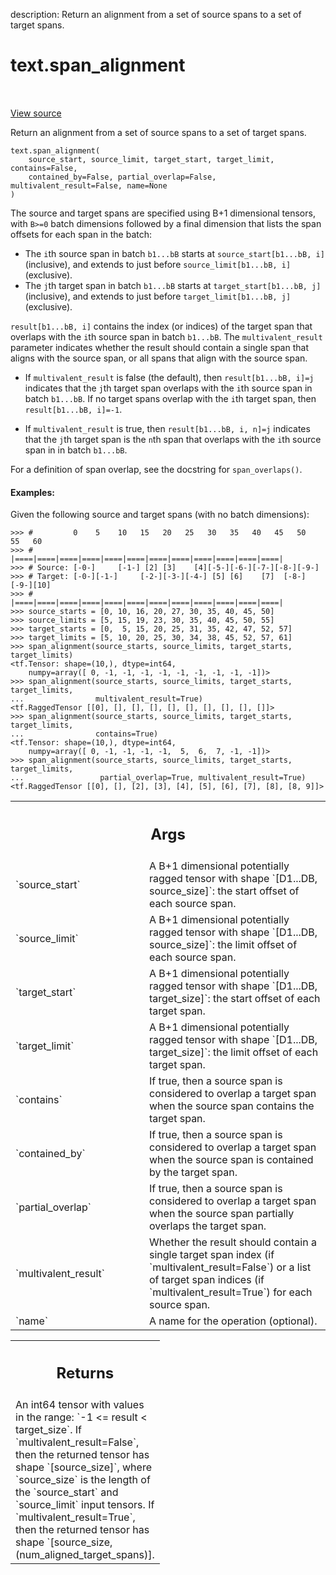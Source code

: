 description: Return an alignment from a set of source spans to a set of target
spans.

<div itemscope itemtype="http://developers.google.com/ReferenceObject">
<meta itemprop="name" content="text.span_alignment" />
<meta itemprop="path" content="Stable" />
</div>

# text.span_alignment

<!-- Insert buttons and diff -->

<table class="tfo-notebook-buttons tfo-api nocontent" align="left">

</table>

<a target="_blank" href="https://github.com/tensorflow/text/tree/master/tensorflow_text/python/ops/pointer_ops.py">View
source</a>

Return an alignment from a set of source spans to a set of target spans.

<pre class="devsite-click-to-copy prettyprint lang-py tfo-signature-link">
<code>text.span_alignment(
    source_start, source_limit, target_start, target_limit, contains=False,
    contained_by=False, partial_overlap=False, multivalent_result=False, name=None
)
</code></pre>

<!-- Placeholder for "Used in" -->

The source and target spans are specified using B+1 dimensional tensors,
with `B>=0` batch dimensions followed by a final dimension that lists the
span offsets for each span in the batch:

* The `i`th source span in batch `b1...bB` starts at
  `source_start[b1...bB, i]` (inclusive), and extends to just before
  `source_limit[b1...bB, i]` (exclusive).
* The `j`th target span in batch `b1...bB` starts at
  `target_start[b1...bB, j]` (inclusive), and extends to just before
  `target_limit[b1...bB, j]` (exclusive).

`result[b1...bB, i]` contains the index (or indices) of the target span that
overlaps with the `i`th source span in batch `b1...bB`.  The
`multivalent_result` parameter indicates whether the result should contain
a single span that aligns with the source span, or all spans that align with
the source span.

* If `multivalent_result` is false (the default), then `result[b1...bB, i]=j`
  indicates that the `j`th target span overlaps with the `i`th source span
  in batch `b1...bB`.  If no target spans overlap with the `i`th target span,
  then `result[b1...bB, i]=-1`.

* If `multivalent_result` is true, then `result[b1...bB, i, n]=j` indicates
  that the `j`th target span is the `n`th span that overlaps with the `i`th
  source span in in batch `b1...bB`.

For a definition of span overlap, see the docstring for `span_overlaps()`.

#### Examples:

Given the following source and target spans (with no batch dimensions):

```
>>> #         0    5    10   15   20   25   30   35   40   45   50   55   60
>>> #         |====|====|====|====|====|====|====|====|====|====|====|====|
>>> # Source: [-0-]     [-1-] [2] [3]    [4][-5-][-6-][-7-][-8-][-9-]
>>> # Target: [-0-][-1-]     [-2-][-3-][-4-] [5] [6]    [7]  [-8-][-9-][10]
>>> #         |====|====|====|====|====|====|====|====|====|====|====|====|
>>> source_starts = [0, 10, 16, 20, 27, 30, 35, 40, 45, 50]
>>> source_limits = [5, 15, 19, 23, 30, 35, 40, 45, 50, 55]
>>> target_starts = [0,  5, 15, 20, 25, 31, 35, 42, 47, 52, 57]
>>> target_limits = [5, 10, 20, 25, 30, 34, 38, 45, 52, 57, 61]
>>> span_alignment(source_starts, source_limits, target_starts, target_limits)
<tf.Tensor: shape=(10,), dtype=int64,
    numpy=array([ 0, -1, -1, -1, -1, -1, -1, -1, -1, -1])>
>>> span_alignment(source_starts, source_limits, target_starts, target_limits,
...                multivalent_result=True)
<tf.RaggedTensor [[0], [], [], [], [], [], [], [], [], []]>
>>> span_alignment(source_starts, source_limits, target_starts, target_limits,
...                contains=True)
<tf.Tensor: shape=(10,), dtype=int64,
    numpy=array([ 0, -1, -1, -1, -1,  5,  6,  7, -1, -1])>
>>> span_alignment(source_starts, source_limits, target_starts, target_limits,
...                 partial_overlap=True, multivalent_result=True)
<tf.RaggedTensor [[0], [], [2], [3], [4], [5], [6], [7], [8], [8, 9]]>
```

<!-- Tabular view -->
 <table class="responsive fixed orange">
<colgroup><col width="214px"><col></colgroup>
<tr><th colspan="2"><h2 class="add-link">Args</h2></th></tr>

<tr>
<td>
`source_start`
</td>
<td>
A B+1 dimensional potentially ragged tensor with shape
`[D1...DB, source_size]`: the start offset of each source span.
</td>
</tr><tr>
<td>
`source_limit`
</td>
<td>
A B+1 dimensional potentially ragged tensor with shape
`[D1...DB, source_size]`: the limit offset of each source span.
</td>
</tr><tr>
<td>
`target_start`
</td>
<td>
A B+1 dimensional potentially ragged tensor with shape
`[D1...DB, target_size]`: the start offset of each target span.
</td>
</tr><tr>
<td>
`target_limit`
</td>
<td>
A B+1 dimensional potentially ragged tensor with shape
`[D1...DB, target_size]`: the limit offset of each target span.
</td>
</tr><tr>
<td>
`contains`
</td>
<td>
If true, then a source span is considered to overlap a target span
when the source span contains the target span.
</td>
</tr><tr>
<td>
`contained_by`
</td>
<td>
If true, then a source span is considered to overlap a target
span when the source span is contained by the target span.
</td>
</tr><tr>
<td>
`partial_overlap`
</td>
<td>
If true, then a source span is considered to overlap a
target span when the source span partially overlaps the target span.
</td>
</tr><tr>
<td>
`multivalent_result`
</td>
<td>
Whether the result should contain a single target span
index (if `multivalent_result=False`) or a list of target span indices (if
`multivalent_result=True`) for each source span.
</td>
</tr><tr>
<td>
`name`
</td>
<td>
A name for the operation (optional).
</td>
</tr>
</table>

<!-- Tabular view -->
 <table class="responsive fixed orange">
<colgroup><col width="214px"><col></colgroup>
<tr><th colspan="2"><h2 class="add-link">Returns</h2></th></tr>
<tr class="alt">
<td colspan="2">
An int64 tensor with values in the range: `-1 <= result < target_size`.
If `multivalent_result=False`, then the returned tensor has shape
  `[source_size]`, where `source_size` is the length of the `source_start`
  and `source_limit` input tensors.  If `multivalent_result=True`, then the
  returned tensor has shape `[source_size, (num_aligned_target_spans)].
</td>
</tr>

</table>

